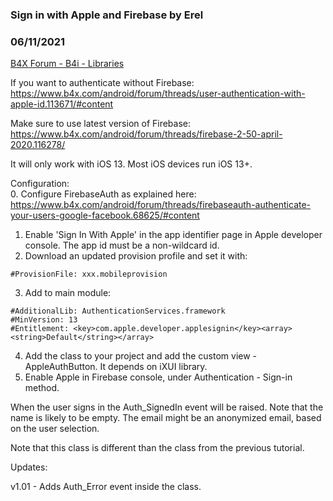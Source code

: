 ### Sign in with Apple and Firebase by Erel
### 06/11/2021
[B4X Forum - B4i - Libraries](https://www.b4x.com/android/forum/threads/116280/)

If you want to authenticate without Firebase: <https://www.b4x.com/android/forum/threads/user-authentication-with-apple-id.113671/#content>  
  
Make sure to use latest version of Firebase: <https://www.b4x.com/android/forum/threads/firebase-2-50-april-2020.116278/>  
  
It will only work with iOS 13. Most iOS devices run iOS 13+.  
  
Configuration:  
0. Configure FirebaseAuth as explained here: <https://www.b4x.com/android/forum/threads/firebaseauth-authenticate-your-users-google-facebook.68625/#content>  
1. Enable 'Sign In With Apple' in the app identifier page in Apple developer console. The app id must be a non-wildcard id.  
2. Download an updated provision profile and set it with:  

```B4X
#ProvisionFile: xxx.mobileprovision
```

  
  
3. Add to main module:  

```B4X
#AdditionalLib: AuthenticationServices.framework  
#MinVersion: 13  
#Entitlement: <key>com.apple.developer.applesignin</key><array><string>Default</string></array>
```

  
  
4. Add the class to your project and add the custom view - AppleAuthButton. It depends on iXUI library.  
5. Enable Apple in Firebase console, under Authentication - Sign-in method.  
  
When the user signs in the Auth\_SignedIn event will be raised. Note that the name is likely to be empty. The email might be an anonymized email, based on the user selection.  
  
Note that this class is different than the class from the previous tutorial.  
  
Updates:  
  
v1.01 - Adds Auth\_Error event inside the class.